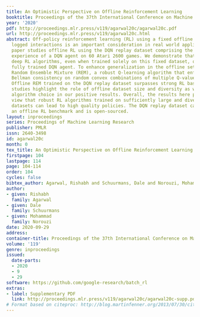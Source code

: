 ```yaml
---
title: An Optimistic Perspective on Offline Reinforcement Learning
booktitle: Proceedings of the 37th International Conference on Machine Learning
year: '2020'
pdf: http://proceedings.mlr.press/v119/agarwal20c/agarwal20c.pdf
url: http://proceedings.mlr.press/v119/agarwal20c.html
abstract: Off-policy reinforcement learning (RL) using a fixed offline dataset of
  logged interactions is an important consideration in real world applications. This
  paper studies offline RL using the DQN replay dataset comprising the entire replay
  experience of a DQN agent on 60 Atari 2600 games. We demonstrate that recent off-policy
  deep RL algorithms, even when trained solely on this fixed dataset, outperform the
  fully trained DQN agent. To enhance generalization in the offline setting, we present
  Random Ensemble Mixture (REM), a robust Q-learning algorithm that enforces optimal
  Bellman consistency on random convex combinations of multiple Q-value estimates.
  Offline REM trained on the DQN replay dataset surpasses strong RL baselines. Ablation
  studies highlight the role of offline dataset size and diversity as well as the
  algorithm choice in our positive results. Overall, the results here present an optimistic
  view that robust RL algorithms trained on sufficiently large and diverse offline
  datasets can lead to high quality policies. The DQN replay dataset can serve as
  an offline RL benchmark and is open-sourced.
layout: inproceedings
series: Proceedings of Machine Learning Research
publisher: PMLR
issn: 2640-3498
id: agarwal20c
month: 0
tex_title: An Optimistic Perspective on Offline Reinforcement Learning
firstpage: 104
lastpage: 114
page: 104-114
order: 104
cycles: false
bibtex_author: Agarwal, Rishabh and Schuurmans, Dale and Norouzi, Mohammad
author:
- given: Rishabh
  family: Agarwal
- given: Dale
  family: Schuurmans
- given: Mohammad
  family: Norouzi
date: 2020-09-29
address: 
container-title: Proceedings of the 37th International Conference on Machine Learning
volume: '119'
genre: inproceedings
issued:
  date-parts:
  - 2020
  - 9
  - 29
software: https://github.com/google-research/batch_rl
extras:
- label: Supplementary PDF
  link: http://proceedings.mlr.press/v119/agarwal20c/agarwal20c-supp.pdf
# Format based on citeproc: http://blog.martinfenner.org/2013/07/30/citeproc-yaml-for-bibliographies/
---
```

